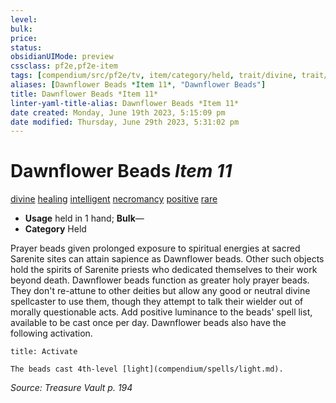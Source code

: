 ```yaml
---
level:
bulk:
price:
status:
obsidianUIMode: preview
cssclass: pf2e,pf2e-item
tags: [compendium/src/pf2e/tv, item/category/held, trait/divine, trait/healing, trait/intelligent, trait/necromancy, trait/positive, trait/rare]
aliases: [Dawnflower Beads *Item 11*, "Dawnflower Beads"]
title: Dawnflower Beads *Item 11*
linter-yaml-title-alias: Dawnflower Beads *Item 11*
date created: Monday, June 19th 2023, 5:15:09 pm
date modified: Thursday, June 29th 2023, 5:31:02 pm
---
```


# Dawnflower Beads *Item 11*

[divine](rules/traits/divine.md) [healing](rules/traits/healing.md) [intelligent](rules/traits/intelligent-gmg.md) [necromancy](rules/traits/necromancy.md) [positive](rules/traits/positive.md) [rare](rules/traits/rare.md)  

- **Usage** held in 1 hand; **Bulk**—
- **Category** Held

Prayer beads given prolonged exposure to spiritual energies at sacred Sarenite sites can attain sapience as Dawnflower beads. Other such objects hold the spirits of Sarenite priests who dedicated themselves to their work beyond death. Dawnflower beads function as greater holy prayer beads. They don't re-attune to other deities but allow any good or neutral divine spellcaster to use them, though they attempt to talk their wielder out of morally questionable acts. Add positive luminance to the beads' spell list, available to be cast once per day. Dawnflower beads also have the following activation.

```ad-embed-ability
title: Activate

The beads cast 4th-level [light](compendium/spells/light.md).
```

*Source: Treasure Vault p. 194*
